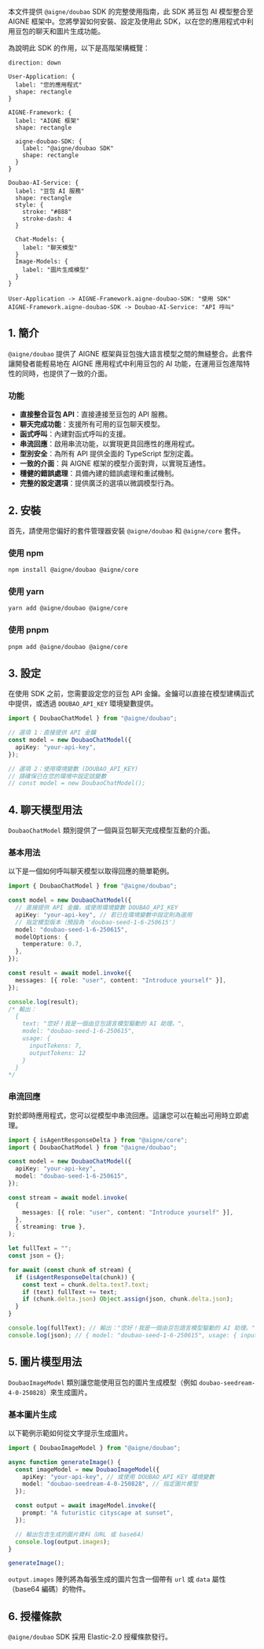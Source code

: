 本文件提供 `@aigne/doubao` SDK 的完整使用指南，此 SDK 將豆包 AI 模型整合至 AIGNE 框架中。您將學習如何安裝、設定及使用此 SDK，以在您的應用程式中利用豆包的聊天和圖片生成功能。

為說明此 SDK 的作用，以下是高階架構概覽：

```d2
direction: down

User-Application: {
  label: "您的應用程式"
  shape: rectangle
}

AIGNE-Framework: {
  label: "AIGNE 框架"
  shape: rectangle

  aigne-doubao-SDK: {
    label: "@aigne/doubao SDK"
    shape: rectangle
  }
}

Doubao-AI-Service: {
  label: "豆包 AI 服務"
  shape: rectangle
  style: {
    stroke: "#888"
    stroke-dash: 4
  }

  Chat-Models: {
    label: "聊天模型"
  }
  Image-Models: {
    label: "圖片生成模型"
  }
}

User-Application -> AIGNE-Framework.aigne-doubao-SDK: "使用 SDK"
AIGNE-Framework.aigne-doubao-SDK -> Doubao-AI-Service: "API 呼叫"
```

## 1. 簡介

`@aigne/doubao` 提供了 AIGNE 框架與豆包強大語言模型之間的無縫整合。此套件讓開發者能輕易地在 AIGNE 應用程式中利用豆包的 AI 功能，在運用豆包進階特性的同時，也提供了一致的介面。

### 功能

*   **直接整合豆包 API**：直接連接至豆包的 API 服務。
*   **聊天完成功能**：支援所有可用的豆包聊天模型。
*   **函式呼叫**：內建對函式呼叫的支援。
*   **串流回應**：啟用串流功能，以實現更具回應性的應用程式。
*   **型別安全**：為所有 API 提供全面的 TypeScript 型別定義。
*   **一致的介面**：與 AIGNE 框架的模型介面對齊，以實現互通性。
*   **穩健的錯誤處理**：具備內建的錯誤處理和重試機制。
*   **完整的設定選項**：提供廣泛的選項以微調模型行為。

## 2. 安裝

首先，請使用您偏好的套件管理器安裝 `@aigne/doubao` 和 `@aigne/core` 套件。

### 使用 npm

```bash
npm install @aigne/doubao @aigne/core
```

### 使用 yarn

```bash
yarn add @aigne/doubao @aigne/core
```

### 使用 pnpm

```bash
pnpm add @aigne/doubao @aigne/core
```

## 3. 設定

在使用 SDK 之前，您需要設定您的豆包 API 金鑰。金鑰可以直接在模型建構函式中提供，或透過 `DOUBAO_API_KEY` 環境變數提供。

```typescript
import { DoubaoChatModel } from "@aigne/doubao";

// 選項 1：直接提供 API 金鑰
const model = new DoubaoChatModel({
  apiKey: "your-api-key",
});

// 選項 2：使用環境變數 (DOUBAO_API_KEY)
// 請確保已在您的環境中設定該變數
// const model = new DoubaoChatModel();
```

## 4. 聊天模型用法

`DoubaoChatModel` 類別提供了一個與豆包聊天完成模型互動的介面。

### 基本用法

以下是一個如何呼叫聊天模型以取得回應的簡單範例。

```typescript
import { DoubaoChatModel } from "@aigne/doubao";

const model = new DoubaoChatModel({
  // 直接提供 API 金鑰，或使用環境變數 DOUBAO_API_KEY
  apiKey: "your-api-key", // 若已在環境變數中設定則為選用
  // 指定模型版本（預設為 'doubao-seed-1-6-250615'）
  model: "doubao-seed-1-6-250615",
  modelOptions: {
    temperature: 0.7,
  },
});

const result = await model.invoke({
  messages: [{ role: "user", content: "Introduce yourself" }],
});

console.log(result);
/* 輸出：
  {
    text: "您好！我是一個由豆包語言模型驅動的 AI 助理。",
    model: "doubao-seed-1-6-250615",
    usage: {
      inputTokens: 7,
      outputTokens: 12
    }
  }
*/
```

### 串流回應

對於即時應用程式，您可以從模型中串流回應。這讓您可以在輸出可用時立即處理。

```typescript
import { isAgentResponseDelta } from "@aigne/core";
import { DoubaoChatModel } from "@aigne/doubao";

const model = new DoubaoChatModel({
  apiKey: "your-api-key",
  model: "doubao-seed-1-6-250615",
});

const stream = await model.invoke(
  {
    messages: [{ role: "user", content: "Introduce yourself" }],
  },
  { streaming: true },
);

let fullText = "";
const json = {};

for await (const chunk of stream) {
  if (isAgentResponseDelta(chunk)) {
    const text = chunk.delta.text?.text;
    if (text) fullText += text;
    if (chunk.delta.json) Object.assign(json, chunk.delta.json);
  }
}

console.log(fullText); // 輸出："您好！我是一個由豆包語言模型驅動的 AI 助理。"
console.log(json); // { model: "doubao-seed-1-6-250615", usage: { inputTokens: 7, outputTokens: 12 } }
```

## 5. 圖片模型用法

`DoubaoImageModel` 類別讓您能使用豆包的圖片生成模型（例如 `doubao-seedream-4-0-250828`）來生成圖片。

### 基本圖片生成

以下範例示範如何從文字提示生成圖片。

```typescript
import { DoubaoImageModel } from "@aigne/doubao";

async function generateImage() {
  const imageModel = new DoubaoImageModel({
    apiKey: "your-api-key", // 或使用 DOUBAO_API_KEY 環境變數
    model: "doubao-seedream-4-0-250828", // 指定圖片模型
  });

  const output = await imageModel.invoke({
    prompt: "A futuristic cityscape at sunset",
  });

  // 輸出包含生成的圖片資料（URL 或 base64）
  console.log(output.images);
}

generateImage();
```

`output.images` 陣列將為每張生成的圖片包含一個帶有 `url` 或 `data` 屬性（base64 編碼）的物件。

## 6. 授權條款

`@aigne/doubao` SDK 採用 Elastic-2.0 授權條款發行。